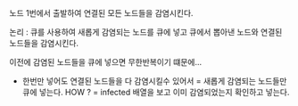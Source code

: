 
노드 1번에서 출발하여 연결된 모든 노드들을 감염시킨다.

논리 :
 큐를 사용하여 새롭게 감염되는 노드를 큐에 넣고
 큐에서 뽑아낸 노드와 연결된 노드들을 감염시킨다.
 
 이전에 감염된 노드들을 큐에 넣으면 무한반복이기 떄문에...
 + 한번만 넣어도 연결된 노드들을 다 감염시킬수 있어서 
 = 새롭게 감염되는 노드들만 큐에 넣는다.
 HOW ? = infected 배열을 보고 이미 감염되었는지 확인하고 넣는다.
 